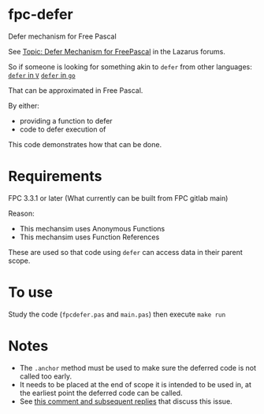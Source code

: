 # fpc-defer
Defer mechanism for Free Pascal

See [Topic: Defer Mechanism for FreePascal](https://forum.lazarus.freepascal.org/index.php?topic=55154) in the Lazarus forums.

So if someone is looking for something akin to `defer` from other languages:
[`defer` in `V`](https://github.com/vlang/v/blob/master/doc/docs.md#defer)
[`defer` in `go`](https://golangbot.com/defer)

That can be approximated in Free Pascal.

By either:
- providing a function to defer
- code to defer execution of

This code demonstrates how that can be done.

# Requirements
FPC 3.3.1 or later (What currently can be built from FPC gitlab main)

Reason:
- This mechansim uses Anonymous Functions
- This mechansim uses Function References

These are used so that code using `defer` can access data in their parent scope.

# To use

Study the code (`fpcdefer.pas` and `main.pas`) then execute `make run`

# Notes

- The `.anchor` method must be used to make sure the deferred code is not called too early.
- It needs to be placed at the end of scope it is intended to be used in, at the earliest point the deferred code can be called.
- See [this comment and subsequent replies](https://forum.lazarus.freepascal.org/index.php/topic,55154.msg460637.html#msg460637) that discuss this issue.
